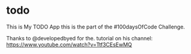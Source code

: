 # todo
This is My TODO App this is the part of the #100daysOfCode Challenge.

Thanks to @developedbyed for the. tutorial on his channel: https://www.youtube.com/watch?v=Ttf3CEsEwMQ
